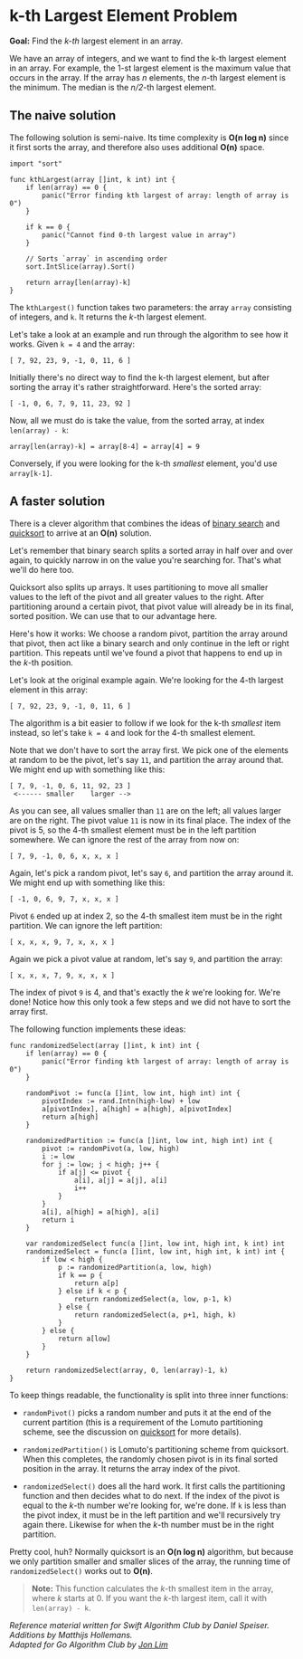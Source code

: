 # k-th Largest Element Problem

**Goal:** Find the *k-th* largest element in an array.

We have an array of integers, and we want to find the k-th largest element in an array. For example, the 1-st largest element is the maximum value that occurs in the array. If the array has *n* elements, the *n*-th largest element is the minimum. The median is the *n/2*-th largest element.

## The naive solution

The following solution is semi-naive. Its time complexity is **O(n log n)** since it first sorts the array, and therefore also uses additional **O(n)** space.

```golang
import "sort"

func kthLargest(array []int, k int) int {
	if len(array) == 0 {
		panic("Error finding kth largest of array: length of array is 0")
	}

	if k == 0 {
		panic("Cannot find 0-th largest value in array")
	}

    // Sorts `array` in ascending order
    sort.IntSlice(array).Sort()
    
	return array[len(array)-k]
}
```

The `kthLargest()` function takes two parameters: the array `array` consisting of integers, and `k`. It returns the *k*-th largest element.

Let's take a look at an example and run through the algorithm to see how it works. Given `k = 4` and the array:

    [ 7, 92, 23, 9, -1, 0, 11, 6 ]

Initially there's no direct way to find the k-th largest element, but after sorting the array it's rather straightforward. Here's the sorted array:

    [ -1, 0, 6, 7, 9, 11, 23, 92 ]

Now, all we must do is take the value, from the sorted array, at index `len(array) - k`:

```golang
array[len(array)-k] = array[8-4] = array[4] = 9
```

Conversely, if you were looking for the k-th *smallest* element, you'd use `array[k-1]`.

## A faster solution

There is a clever algorithm that combines the ideas of [binary search](../Binary-Search/) and [quicksort](../../Sorting/Quicksort/) to arrive at an **O(n)** solution.

Let's remember that binary search splits a sorted array in half over and over again, to quickly narrow in on the value you're searching for. That's what we'll do here too.

Quicksort also splits up arrays. It uses partitioning to move all smaller values to the left of the pivot and all greater values to the right. After partitioning around a certain pivot, that pivot value will already be in its final, sorted position. We can use that to our advantage here.

Here's how it works: We choose a random pivot, partition the array around that pivot, then act like a binary search and only continue in the left or right partition. This repeats until we've found a pivot that happens to end up in the *k*-th position.

Let's look at the original example again. We're looking for the 4-th largest element in this array:

	[ 7, 92, 23, 9, -1, 0, 11, 6 ]

The algorithm is a bit easier to follow if we look for the k-th *smallest* item instead, so let's take `k = 4` and look for the 4-th smallest element.

Note that we don't have to sort the array first. We pick one of the elements at random to be the pivot, let's say `11`, and partition the array around that. We might end up with something like this:

	[ 7, 9, -1, 0, 6, 11, 92, 23 ]
	 <------ smaller    larger -->

As you can see, all values smaller than `11` are on the left; all values larger are on the right. The pivot value `11` is now in its final place. The index of the pivot is 5, so the 4-th smallest element must be in the left partition somewhere. We can ignore the rest of the array from now on:

	[ 7, 9, -1, 0, 6, x, x, x ]

Again, let's pick a random pivot, let's say `6`, and partition the array around it. We might end up with something like this:

	[ -1, 0, 6, 9, 7, x, x, x ]

Pivot `6` ended up at index 2, so the 4-th smallest item must be in the right partition. We can ignore the left partition:

	[ x, x, x, 9, 7, x, x, x ]

Again we pick a pivot value at random, let's say `9`, and partition the array:

	[ x, x, x, 7, 9, x, x, x ]

The index of pivot `9` is 4, and that's exactly the *k* we're looking for. We're done! Notice how this only took a few steps and we did not have to sort the array first.

The following function implements these ideas:

```golang
func randomizedSelect(array []int, k int) int {
	if len(array) == 0 {
		panic("Error finding kth largest of array: length of array is 0")
	}

	randomPivot := func(a []int, low int, high int) int {
		pivotIndex := rand.Intn(high-low) + low
		a[pivotIndex], a[high] = a[high], a[pivotIndex]
		return a[high]
	}

	randomizedPartition := func(a []int, low int, high int) int {
		pivot := randomPivot(a, low, high)
		i := low
		for j := low; j < high; j++ {
			if a[j] <= pivot {
				a[i], a[j] = a[j], a[i]
				i++
			}
		}
		a[i], a[high] = a[high], a[i]
		return i
	}

	var randomizedSelect func(a []int, low int, high int, k int) int
	randomizedSelect = func(a []int, low int, high int, k int) int {
		if low < high {
			p := randomizedPartition(a, low, high)
			if k == p {
				return a[p]
			} else if k < p {
				return randomizedSelect(a, low, p-1, k)
			} else {
				return randomizedSelect(a, p+1, high, k)
			}
		} else {
			return a[low]
		}
	}

	return randomizedSelect(array, 0, len(array)-1, k)
}
```

To keep things readable, the functionality is split into three inner functions:

- `randomPivot()` picks a random number and puts it at the end of the current partition (this is a requirement of the Lomuto partitioning scheme, see the discussion on [quicksort](../../Sorting/Quicksort/) for more details).

- `randomizedPartition()` is Lomuto's partitioning scheme from quicksort. When this completes, the randomly chosen pivot is in its final sorted position in the array. It returns the array index of the pivot.

- `randomizedSelect()` does all the hard work. It first calls the partitioning function and then decides what to do next. If the index of the pivot is equal to the *k*-th number we're looking for, we're done. If `k` is less than the pivot index, it must be in the left partition and we'll recursively try again there. Likewise for when the *k*-th number must be in the right partition.

Pretty cool, huh? Normally quicksort is an **O(n log n)** algorithm, but because we only partition smaller and smaller slices of the array, the running time of `randomizedSelect()` works out to **O(n)**.

> **Note:** This function calculates the *k*-th smallest item in the array, where *k* starts at 0. If you want the *k*-th largest item, call it with `len(array) - k`.

*Reference material written for Swift Algorithm Club by Daniel Speiser. Additions by Matthijs Hollemans.*\
*Adapted for Go Algorithm Club by [Jon Lim](https://github.com/JonLim)*
